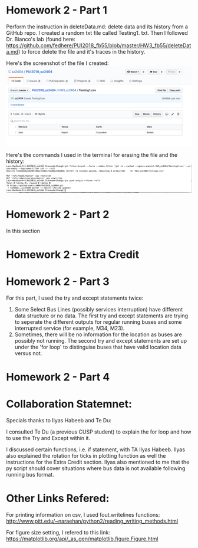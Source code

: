 # Homework 2 - Part 1
Perform the instruction in deleteData.md: delete data and its history from a GitHub repo.
I created a random txt file called Testing1. txt. Then I followed Dr. Bianco's lab (found here: https://github.com/fedhere/PUI2018_fb55/blob/master/HW3_fb55/deleteData.md) to force delete the file and it's traces in the history. 

Here's the screenshot of the file I created:
![Alt text](../HW2_sz2404/Testing_File.png)

Here's the commands I used in the terminal for erasing the file and the history:
![Alt text](../HW2_sz2404/Terminal_Commands.png)

# Homework 2 - Part 2
In this section

# Homework 2 - Extra Credit

# Homework 2 - Part 3
For this part, I used the try and except statements twice:
1. Some Select Bus Lines (possibly services interruption) have different data structure or no data. The first try and except statements are trying to seperate the different outputs for regular running buses and some interrupted service (for example, M34, M23). 
2. Sometimes, there will be no information for the location as buses are possibly not running. The second try and except statements are set up under the 'for loop' to distinguise buses that have valid location data versus not. 

# Homework 2 - Part 4

# Collaboration Statemnet:
Specials thanks to Ilyas Habeeb and Te Du:

I consulted Te Du (a previous CUSP student) to explain the for loop and how to use the Try and Except within it.

I discussed certain functions, i.e. if statement, with TA Ilyas Habeeb. Ilyas also explained the rotation for ticks in plotting function as well the instructions for the Extra Credit section. Ilyas also mentioned to me that the py script should cover situations where bus data is not available following running bus format. 

# Other Links Refered:
For printing information on csv, I used fout.writelines functions: http://www.pitt.edu/~naraehan/python2/reading_writing_methods.html

For figure size setting, I refered to this link: 
https://matplotlib.org/api/_as_gen/matplotlib.figure.Figure.html
